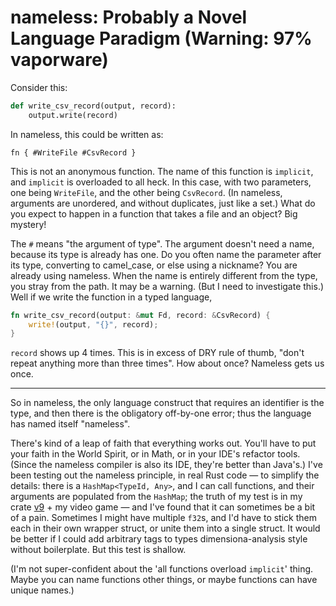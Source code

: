 # nameless: Probably a Novel Language Paradigm (Warning: 97% vaporware)

Consider this:

```python
def write_csv_record(output, record):
    output.write(record)
```

In nameless, this could be written as:

```
fn { #WriteFile #CsvRecord }
```

This is not an anonymous function. The name of this function is `implicit`, and `implicit` is overloaded to all heck.
In this case, with two parameters, one being `WriteFile`, and the other being `CsvRecord`.
(In nameless, arguments are unordered, and without duplicates, just like a set.) What do you expect to happen in a function that takes a file and an object? Big mystery!

The `#` means "the argument of type". The argument doesn't need a name, because its type is already has one. Do you often name the parameter after its type, converting to camel\_case, or else using a nickname? You are already using nameless. When the name is entirely different from the type, you stray from the path. It may be a warning. (But I need to investigate this.)
Well if we write the function in a typed language,

```rust
fn write_csv_record(output: &mut Fd, record: &CsvRecord) {
    write!(output, "{}", record);
}
```

`record` shows up 4 times. This is in excess of DRY rule of thumb, "don't repeat anything more than three times". How about once? Nameless gets us once.

<hr>

So in nameless, the only language construct that requires an identifier is the type, and then there is the obligatory off-by-one error; thus the language has named itself "nameless".

There's kind of a leap of faith that everything works out. You'll have to put your faith in the World Spirit, or in Math, or in your IDE's refactor tools. (Since the nameless compiler is also its IDE, they're better than Java's.)
I've been testing out the nameless principle, in real Rust code — to simplify the details: there is a `HashMap<TypeId, Any>`, and I can call functions, and their arguments are populated from the `HashMap`; the truth of my test is in my crate [v9](https://docs.rs/v9/0.1.37/v9/) + my video game — and I've found that it can sometimes be a bit of a pain. Sometimes I might have multiple `f32`s, and I'd have to stick them each in their own wrapper struct, or unite them into a single struct. It would be better if I could add arbitrary tags to types dimensiona-analysis style without boilerplate. But this test is shallow.


(I'm not super-confident about the 'all functions overload `implicit`' thing. Maybe you can name functions other things, or maybe functions can have unique names.)
